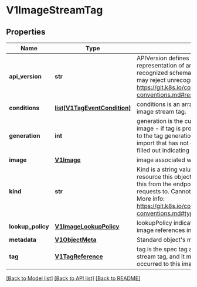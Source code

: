 # V1ImageStreamTag

## Properties
Name | Type | Description | Notes
------------ | ------------- | ------------- | -------------
**api_version** | **str** | APIVersion defines the versioned schema of this representation of an object. Servers should convert recognized schemas to the latest internal value, and may reject unrecognized values. More info: https://git.k8s.io/community/contributors/devel/api-conventions.md#resources | [optional] 
**conditions** | [**list[V1TagEventCondition]**](V1TagEventCondition.md) | conditions is an array of conditions that apply to the image stream tag. | [optional] 
**generation** | **int** | generation is the current generation of the tagged image - if tag is provided and this value is not equal to the tag generation, a user has requested an import that has not completed, or conditions will be filled out indicating any error. | 
**image** | [**V1Image**](V1Image.md) | image associated with the ImageStream and tag. | 
**kind** | **str** | Kind is a string value representing the REST resource this object represents. Servers may infer this from the endpoint the openshift.client submits requests to. Cannot be updated. In CamelCase. More info: https://git.k8s.io/community/contributors/devel/api-conventions.md#types-kinds | [optional] 
**lookup_policy** | [**V1ImageLookupPolicy**](V1ImageLookupPolicy.md) | lookupPolicy indicates whether this tag will handle image references in this namespace. | 
**metadata** | [**V1ObjectMeta**](V1ObjectMeta.md) | Standard object&#39;s metadata. | [optional] 
**tag** | [**V1TagReference**](V1TagReference.md) | tag is the spec tag associated with this image stream tag, and it may be null if only pushes have occurred to this image stream. | 

[[Back to Model list]](../README.md#documentation-for-models) [[Back to API list]](../README.md#documentation-for-api-endpoints) [[Back to README]](../README.md)


